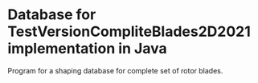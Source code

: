 # Database for TestVersionCompliteBlades2D2021 implementation in Java
Program for a shaping database for complete set of rotor blades.
